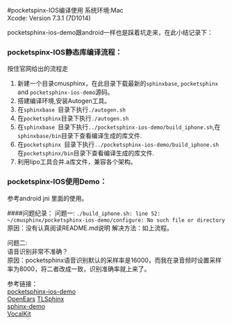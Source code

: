 #pocketspinx-IOS编译使用
系统环境:Mac   
Xcode: Version 7.3.1 (7D1014)  


pocketsphinx-ios-demo跟android一样也是踩着坑走来，在此小结记录下：

### pocketspinx-IOS静态库编译流程：
按住官网给出的流程走   
1. 新建一个目录cmusphinx，在此目录下载最新的```sphinxbase```, ```pocketsphinx``` and ```pocketsphinx-ios-demo```源码。   
2. 搭建编译环境,安装Autogen工具。     
3. 在```sphinxbase ```目录下执行```./autogen.sh```   
4. 在```pocketsphinx```目录下执行```./autogen.sh```   
5. 在```sphinxbase ```目录下执行```../pocketsphinx-ios-demo/build_iphone.sh```,在```sphinxbase/bin```目录下查看编译生成的库文件.  
6. 在```pocketsphinx ```目录下执行```../pocketsphinx-ios-demo/build_iphone.sh``` 在```pocketsphinx/bin```目录下查看编译生成的库文件.    
7. 利用lipo工具合并.a库文件，兼容各个架构。


### pocketspinx-IOS使用Demo：
参考android jni 里面的使用。

####问题纪录：
问题一:
```./build_iphone.sh: line 52: ~/cmusphinx/pocketsphinx-ios-demo/configure: No such file or directory```
原因：没有认真阅读README.md说明
解决方法：如上流程。

问题二:   
语音识别非常不准确？    
原因：pocketsphinx语音识别默认的采样率是16000，而我在录音频时设置采样率为8000，将二者改成一致，识别准确率就上来了。


参考链接：    
[pocketsphinx-ios-demo](https://github.com/cmusphinx/pocketsphinx-ios-demo)   
[OpenEars](http://www.politepix.com/openears/)
[TLSphinx](https://github.com/tryolabs/TLSphinx)  
[sphinx-demo](https://github.com/aperturescience/sphinx-demo)    
[VocalKit](https://github.com/KingOfBrian/VocalKit)